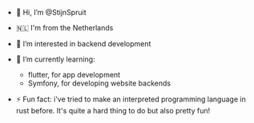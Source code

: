 - 👋 Hi, I’m @StijnSpruit
- 🇳🇱 I'm from the Netherlands
- 👀 I’m interested in backend development
- 🌱 I’m currently learning:
  - flutter, for app development
  - Symfony, for developing website backends

- ⚡ Fun fact: i've tried to make an interpreted programming language in rust before. It's quite a hard thing to do but also pretty fun!

<!---
StijnSpruit/StijnSpruit is a ✨ special ✨ repository because its `README.md` (this file) appears on your GitHub profile.
You can click the Preview link to take a look at your changes.
--->
